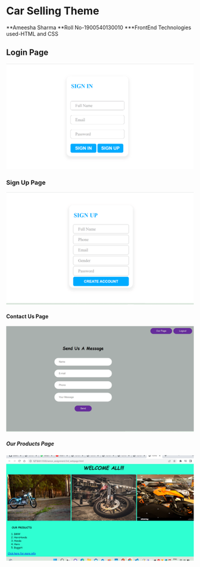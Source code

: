 # Car Selling Theme
**Ameesha Sharma
**Roll No-1900540130010
***FrontEnd Technologies used-HTML and CSS
## Login Page
![LoginPage!](https://github.com/Ameesha0/XENONSTACK/blob/main/images/LoginPage.png)
### Sign Up Page
![](https://github.com/zack160/xenonStack/blob/main/images/SignUpPage.png)
#### Contact Us Page
![](https://github.com/zack160/xenonStack/blob/main/images/contactUs.png)
##### Our Products Page
![](https://github.com/zack160/xenonStack/blob/main/images/Screenshot%20(84).png)
